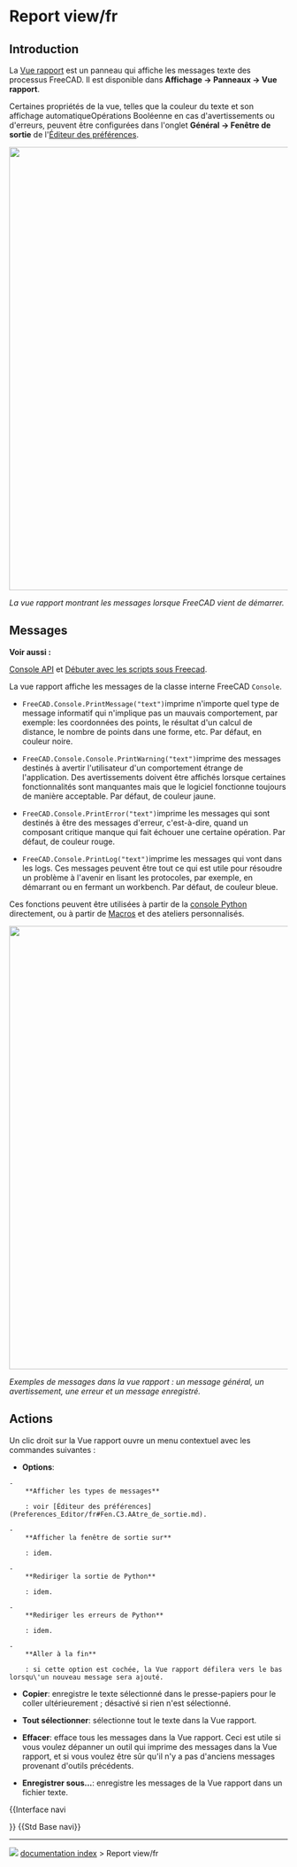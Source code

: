 # Report view/fr
## Introduction

La [Vue rapport](Report_view/fr.md) est un panneau qui affiche les messages texte des processus FreeCAD. Il est disponible dans **Affichage → Panneaux → Vue rapport**.

Certaines propriétés de la vue, telles que la couleur du texte et son affichage automatiqueOpérations Booléenne en cas d'avertissements ou d'erreurs, peuvent être configurées dans l'onglet **Général → Fenêtre de sortie** de l\'[Éditeur des préférences](Preferences_Editor/fr#Fen.C3.AAtre_de_sortie.md).

<img alt="" src=images/FreeCAD_Report_view.png  style="width:800px;">



*La vue rapport montrant les messages lorsque FreeCAD vient de démarrer.*

## Messages


**Voir aussi :**

[Console API](Console_API/fr.md) et [Débuter avec les scripts sous Freecad](FreeCAD_Scripting_Basics/fr.md).

La vue rapport affiche les messages de la classe interne FreeCAD `Console`.

-    `FreeCAD.Console.PrintMessage("text")`imprime n\'importe quel type de message informatif qui n\'implique pas un mauvais comportement, par exemple: les coordonnées des points, le résultat d\'un calcul de distance, le nombre de points dans une forme, etc. Par défaut, en couleur noire.

-    `FreeCAD.Console.Console.PrintWarning("text")`imprime des messages destinés à avertir l\'utilisateur d\'un comportement étrange de l\'application. Des avertissements doivent être affichés lorsque certaines fonctionnalités sont manquantes mais que le logiciel fonctionne toujours de manière acceptable. Par défaut, de couleur jaune.

-    `FreeCAD.Console.PrintError("text")`imprime les messages qui sont destinés à être des messages d\'erreur, c\'est-à-dire, quand un composant critique manque qui fait échouer une certaine opération. Par défaut, de couleur rouge.

-    `FreeCAD.Console.PrintLog("text")`imprime les messages qui vont dans les logs. Ces messages peuvent être tout ce qui est utile pour résoudre un problème à l\'avenir en lisant les protocoles, par exemple, en démarrant ou en fermant un workbench. Par défaut, de couleur bleue.

Ces fonctions peuvent être utilisées à partir de la [console Python](Python_console/fr.md) directement, ou à partir de [Macros](Macros/fr.md) et des ateliers personnalisés.

<img alt="" src=images/FreeCAD_Report_view_example.png  style="width:800px;">



*Exemples de messages dans la vue rapport : un message général, un avertissement, une erreur et un message enregistré.*

## Actions

Un clic droit sur la Vue rapport ouvre un menu contextuel avec les commandes suivantes :

-    **Options**:

    -   
        **Afficher les types de messages**
        
        : voir [Éditeur des préférences](Preferences_Editor/fr#Fen.C3.AAtre_de_sortie.md).

    -   
        **Afficher la fenêtre de sortie sur**
        
        : idem.

    -   
        **Rediriger la sortie de Python**
        
        : idem.

    -   
        **Rediriger les erreurs de Python**
        
        : idem.

    -   
        **Aller à la fin**
        
        : si cette option est cochée, la Vue rapport défilera vers le bas lorsqu\'un nouveau message sera ajouté.

-    **Copier**: enregistre le texte sélectionné dans le presse-papiers pour le coller ultérieurement ; désactivé si rien n\'est sélectionné.

-    **Tout sélectionner**: sélectionne tout le texte dans la Vue rapport.

-    **Effacer**: efface tous les messages dans la Vue rapport. Ceci est utile si vous voulez dépanner un outil qui imprime des messages dans la Vue rapport, et si vous voulez être sûr qu\'il n\'y a pas d\'anciens messages provenant d\'outils précédents.

-    **Enregistrer sous...**: enregistre les messages de la Vue rapport dans un fichier texte.


{{Interface navi

}} {{Std Base navi}}



---
![](images/Right_arrow.png) [documentation index](../README.md) > Report view/fr
